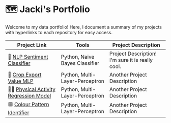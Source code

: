 # 🗺 Jacki's Portfolio

Welcome to my data portfolio! Here, I document a summary of my projects with hyperlinks to each repository for easy access.

| Project Link | Tools | Project Description | 
|---|---|---|
| 💬 [NLP Sentiment Classifier](https://github.com/jackiwynter/NLP-Sentiment-Classifier) | Python, Naive Bayes Classifier | Project Description! I'm sure it is really cool. |
| 🌾 [Crop Export Value MLP](https://github.com/jackiwynter/Crop-Export-Value-MLP) | Python, Multi-Layer-Perceptron | Another Project Description |
| 🚴‍♀️ [Physical Activity Regression Model](https://github.com/jackiwynter/Physical-Activity-Regression-Model) | Python, Multi-Layer-Perceptron | Another Project Description |
| 🟩 [Colour Pattern Identifier](https://github.com/jackiwynter/Colour-Pattern-Identifier) | Python, Multi-Layer-Perceptron | Another Project Description |

